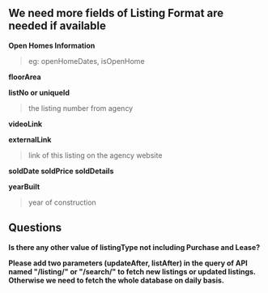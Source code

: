 ## We need more fields of Listing Format are needed if available

**Open Homes Information**
>eg: openHomeDates, isOpenHome

**floorArea**

**listNo or uniqueId**
>the listing number from agency

**videoLink**

**externalLink**
>link of this listing on the agency website

**soldDate soldPrice soldDetails**

**yearBuilt**
>year of construction


## Questions
**Is there any other value of listingType not including Purchase and Lease?**

**Please add two parameters (updateAfter, listAfter) in the query of API named "/listing/" or "/search/" to fetch new listings or updated listings. Otherwise we need to fetch the whole database on daily basis.**
